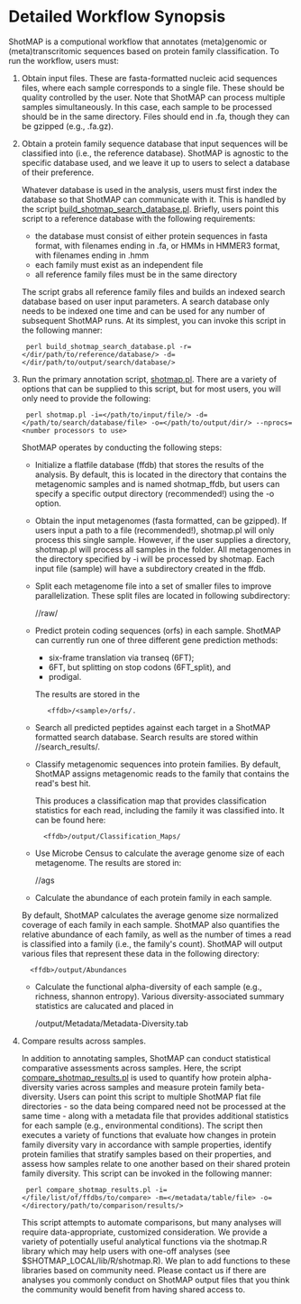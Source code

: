 Detailed Workflow Synopsis
==========================

ShotMAP is a computional workflow that annotates (meta)genomic or (meta)transcritomic sequences based on protein family 
classification. To run the workflow, users must:

1. Obtain input files. These are fasta-formatted nucleic acid sequences files, where each sample corresponds to a single file.
These should be quality controlled by the user. Note that ShotMAP can process multiple samples simultaneously. In this case,
each sample to be processed should be in the same directory. Files should end in .fa, though they can be gzipped (e.g., .fa.gz).

2. Obtain a protein family sequence database that input sequences will be classified into (i.e., the reference database). 
ShotMAP is agnostic to the specific database used, and we leave it up to users to select a database of their preference. 

    Whatever database is used in the analysis, users must first index the database so that ShotMAP can communicate with it. This
is handled by the script [build_shotmap_search_database.pl](docs/build_shotmap_search_database.pl.md). 
Briefly, users point this script to a reference database with the following requirements:

    * the database must consist of either protein sequences in fasta format, with filenames ending in .fa, or HMMs in HMMER3 format, with filenames ending in .hmm
    * each family must exist as an independent file
    * all reference family files must be in the same directory

    The script grabs all reference family files and builds an indexed search database based on user input parameters. A search
database only needs to be indexed one time and can be used for any number of subsequent ShotMAP runs. At its simplest,
you can invoke this script in the following manner:

        perl build_shotmap_search_database.pl -r=</dir/path/to/reference/database/> -d=</dir/path/to/output/search/database/>

3. Run the primary annotation script, [shotmap.pl](docs/shotmap.pl.md). There are a variety of options that can be supplied
to this script, but for most users, you will only need to provide the following:

        perl shotmap.pl -i=</path/to/input/file/> -d=</path/to/search/database/file> -o=</path/to/output/dir/> --nprocs=<number processors to use>

    ShotMAP operates by conducting the following steps:
   * Initialize a flatfile database (ffdb) that stores the results of the analysis. 
   By default, this is located in the directory that contains the metagenomic samples and is named shotmap_ffdb, but users can specify a specific 
   output directory (recommended!) using the -o option.

   * Obtain the input metagenomes (fasta formatted, can be gzipped). If users input a path to a file (recommended!), shotmap.pl will
   only process this single sample. However, if the user supplies a directory, shotmap.pl will process all samples in the folder.
   All metagenomes in the directory specified by -i will be processed by shotmap. Each input file (sample) will have a subdirectory created in the ffdb.

   * Split each metagenome file into a set of smaller files to improve parallelization. These split files are located in following subdirectory: 

        <ffdb>/<sample>/raw/

   * Predict protein coding sequences (orfs) in each sample. ShotMAP can currently run one of three different gene prediction methods: 
       * six-frame translation via transeq (6FT); 
       * 6FT, but splitting on stop codons (6FT_split), and 
       * prodigal.

       The results are stored in the 

            <ffdb>/<sample>/orfs/.

    * Search all predicted peptides against each target in a ShotMAP formatted search database. Search results are stored within <ffdb>/<sample>/search_results/.

    * Classify metagenomic sequences into protein families. By default, ShotMAP assigns metagenomic reads to the family that contains the read's best hit.

        This produces a classification map that provides classification statistics for each read, including the family it was classified into. It can be found here:

            <ffdb>/output/Classification_Maps/

    * Use Microbe Census to calculate the average genome size of each metagenome. The results are stored in:    
 
       <ffdb>/<sample>/ags

    * Calculate the abundance of each protein family in each sample. 

    By default, ShotMAP calculates the average genome size normalized coverage of each family in each sample. ShotMAP also quantifies the relative abundance of 
each family, as well as the number of times a read is classified into a family (i.e., the family's count). ShotMAP will output various files that represent these
data in the following directory:

         <ffdb>/output/Abundances

     * Calculate the functional alpha-diversity of each sample (e.g., richness, shannon entropy). Various diversity-associated summary statistics are calucated and placed in

         <ffdb>/output/Metadata/Metadata-Diversity.tab

4. Compare results across samples. 

    In addition to annotating samples, ShotMAP can conduct statistical comparative assessments across samples. Here, the script
[compare_shotmap_results.pl](docs/compare_shotmap_results.pl.md) is used to quantify how protein alpha-diversity varies across samples and measure protein 
family beta-diversity. Users can point this script to multiple ShotMAP flat file directories - so the data being compared need not be processed at the same time - along
with a metadata file that provides additional statistics for each sample (e.g., environmental conditions). The script then executes a variety of functions that evaluate how
changes in protein family diversity vary in accordance with sample properties, identify protein families that stratify samples based on their properties, and assess how
samples relate to one another based on their shared protein family diversity. This script can be invoked in the following manner:

        perl compare_shotmap_results.pl -i=</file/list/of/ffdbs/to/compare> -m=</metadata/table/file> -o=</directory/path/to/comparison/results/>

    This script attempts to automate comparisons, but many analyses will require data-appropriate, customized consideration. We provide a variety of potentially useful analytical
functions via the shotmap.R library which may help users with one-off analyses (see $SHOTMAP_LOCAL/lib/R/shotmap.R). We plan to add functions to these libraries based on 
community need. Please contact us if there are analyses you commonly conduct on ShotMAP output files that you think the community would benefit from having shared access to.

